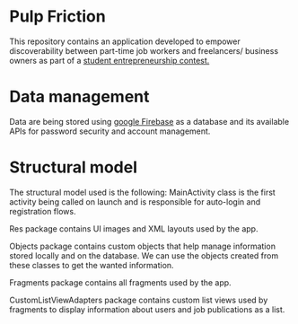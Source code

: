 # Pulp Friction
This repository contains an application developed to empower discoverability between part-time job workers and freelancers/ business owners as part of a [student entrepreneurship contest.](https://jagreece.org/programs/virtual_business/)

# Data management
Data are being stored using [google Firebase](https://firebase.google.com/) as a database and its available APIs for password security and account management.

# Structural model
The structural model used is the following: MainActivity class is the first activity being called on launch and is responsible for auto-login and registration flows.

Res package contains UI images and XML layouts used by the app.

Objects package contains custom objects that help manage information stored locally and on the database. We can use the objects created from these classes to get the wanted information.

Fragments package contains all fragments used by the app.

CustomListViewAdapters package contains custom list views used by fragments to display information about users and job publications as a list.
